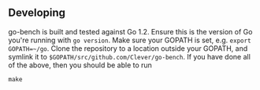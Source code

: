 ## Developing

go-bench is built and tested against Go 1.2.
Ensure this is the version of Go you're running with `go version`.
Make sure your GOPATH is set, e.g. `export GOPATH=~/go`.
Clone the repository to a location outside your GOPATH, and symlink it to `$GOPATH/src/github.com/Clever/go-bench`.
If you have done all of the above, then you should be able to run

```
make
```
